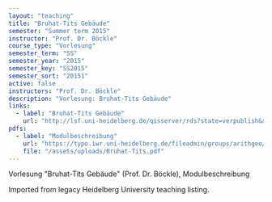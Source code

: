 ```yaml
---
layout: "teaching"
title: "Bruhat-Tits Gebäude"
semester: "Summer term 2015"
instructor: "Prof. Dr. Böckle"
course_type: "Vorlesung"
semester_term: "SS"
semester_year: "2015"
semester_key: "SS2015"
semester_sort: "20151"
active: false
instructors: "Prof. Dr. Böckle"
description: "Vorlesung: Bruhat-Tits Gebäude"
links:
  - label: "Bruhat-Tits Gebäude"
    url: "http://lsf.uni-heidelberg.de/qisserver/rds?state=verpublish&amp;status=init&amp;vmfile=no&amp;publishid=204923&amp;moduleCall=webInfo&amp;publishConfFile=webInfo&amp;publishSubDir=veranstaltung"
pdfs:
  - label: "Modulbeschreibung"
    url: "https://typo.iwr.uni-heidelberg.de/fileadmin/groups/arithgeo/templates/data/Vorlesungen/Bruhat-Tits.pdf"
    file: "/assets/uploads/Bruhat-Tits.pdf"
---
```


Vorlesung "Bruhat-Tits Gebäude" (Prof. Dr. Böckle), Modulbeschreibung

Imported from legacy Heidelberg University teaching listing.